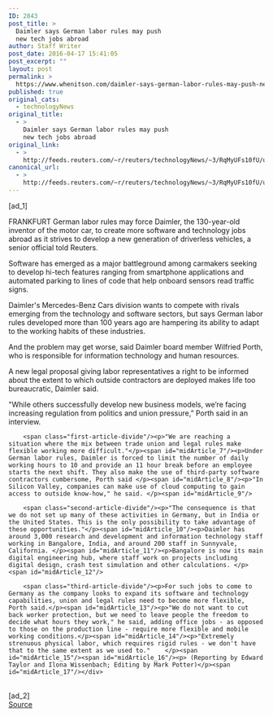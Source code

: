 ```yaml
---
ID: 2843
post_title: >
  Daimler says German labor rules may push
  new tech jobs abroad
author: Staff Writer
post_date: 2016-04-17 15:41:05
post_excerpt: ""
layout: post
permalink: >
  https://www.whenitson.com/daimler-says-german-labor-rules-may-push-new-tech-jobs-abroad/
published: true
original_cats:
  - technologyNews
original_title:
  - >
    Daimler says German labor rules may push
    new tech jobs abroad
original_link:
  - >
    http://feeds.reuters.com/~r/reuters/technologyNews/~3/RqMyUFs10fU/us-daimler-digital-idUSKCN0XC1UJ
canonical_url:
  - >
    http://feeds.reuters.com/~r/reuters/technologyNews/~3/RqMyUFs10fU/us-daimler-digital-idUSKCN0XC1UJ
---
```

 [ad_1]
<br><div id="articleText">
<span id="midArticle_start"/>

<span id="midArticle_0"/><span class="focusParagraph" readability="7"><p><span class="articleLocation">FRANKFURT</span> German labor rules may force Daimler, the 130-year-old inventor of the motor car, to create more software and technology jobs abroad as it strives to develop a new generation of driverless vehicles, a senior official told Reuters. </p></span><span id="midArticle_1"/><p>Software has emerged as a major battleground among carmakers seeking to develop hi-tech features ranging from smartphone applications and automated parking to lines of code that help onboard sensors read traffic signs.   </p><span id="midArticle_2"/><p>Daimler's Mercedes-Benz Cars division wants to compete with rivals emerging from the technology and software sectors, but says German labor rules developed more than 100 years ago are hampering its ability to adapt to the working habits of these industries.</p><span id="midArticle_3"/><p>And the problem may get worse, said Daimler board member Wilfried Porth, who is responsible for information technology and human resources.</p><span id="midArticle_4"/><p>A new legal proposal giving labor representatives a right to be informed about the extent to which outside contractors are deployed makes life too bureaucratic, Daimler said. </p><span id="midArticle_5"/><p>"While others successfully develop new business models, we’re facing increasing regulation from politics and union pressure,” Porth said in an interview.</p><span id="midArticle_6"/>
        
        <span class="first-article-divide"/><p>"We are reaching a situation where the mix between trade union and legal rules make flexible working more difficult."</p><span id="midArticle_7"/><p>Under German labor rules, Daimler is forced to limit the number of daily working hours to 10 and provide an 11 hour break before an employee starts the next shift. They also make the use of third-party software contractors cumbersome, Porth said </p><span id="midArticle_8"/><p>"In Silicon Valley, companies can make use of cloud computing to gain access to outside know-how," he said. </p><span id="midArticle_9"/>
        
        <span class="second-article-divide"/><p>"The consequence is that we do not set up many of these activities in Germany, but in India or the United States. This is the only possibility to take advantage of these opportunities."</p><span id="midArticle_10"/><p>Daimler has around 3,000 research and development and information technology staff working in Bangalore, India, and around 200 staff in Sunnyvale, California. </p><span id="midArticle_11"/><p>Bangalore is now its main digital engineering hub, where staff work on projects including digital design, crash test simulation and other calculations. </p><span id="midArticle_12"/>
        
        <span class="third-article-divide"/><p>For such jobs to come to Germany as the company looks to expand its software and technology capabilities, union and legal rules need to become more flexible, Porth said.</p><span id="midArticle_13"/><p>"We do not want to cut back worker protection, but we need to leave people the freedom to decide what hours they work," he said, adding office jobs - as opposed to those on the production line - require more flexible and mobile working conditions.</p><span id="midArticle_14"/><p>"Extremely strenuous physical labor, which requires rigid rules - we don't have that to the same extent as we used to."    </p><span id="midArticle_15"/><span id="midArticle_16"/><p> (Reporting by Edward Taylor and Ilona Wissenbach; Editing by Mark Potter)</p><span id="midArticle_17"/></div>
<br>[ad_2]
<br><a href="http://feeds.reuters.com/~r/reuters/technologyNews/~3/RqMyUFs10fU/us-daimler-digital-idUSKCN0XC1UJ">Source </a>